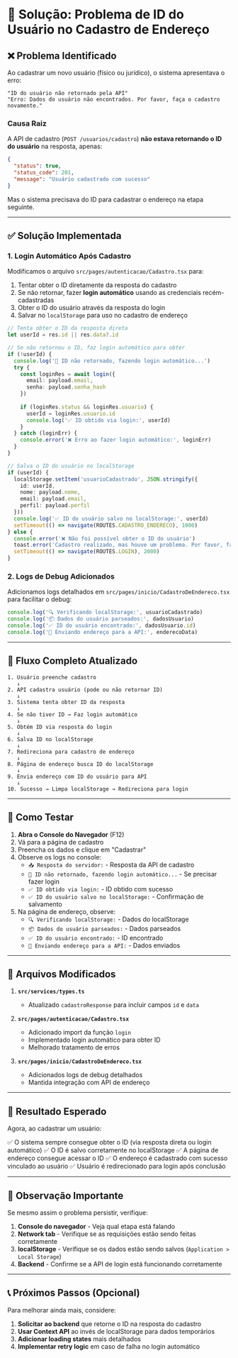 # 🔧 Solução: Problema de ID do Usuário no Cadastro de Endereço

## ❌ Problema Identificado

Ao cadastrar um novo usuário (físico ou jurídico), o sistema apresentava o erro:
```
"ID do usuário não retornado pela API"
"Erro: Dados do usuário não encontrados. Por favor, faça o cadastro novamente."
```

### Causa Raiz

A API de cadastro (`POST /usuarios/cadastro`) **não estava retornando o ID do usuário** na resposta, apenas:
```json
{
  "status": true,
  "status_code": 201,
  "message": "Usuário cadastrado com sucesso"
}
```

Mas o sistema precisava do ID para cadastrar o endereço na etapa seguinte.

---

## ✅ Solução Implementada

### 1. **Login Automático Após Cadastro**

Modificamos o arquivo `src/pages/autenticacao/Cadastro.tsx` para:

1. Tentar obter o ID diretamente da resposta do cadastro
2. Se não retornar, fazer **login automático** usando as credenciais recém-cadastradas
3. Obter o ID do usuário através da resposta do login
4. Salvar no `localStorage` para uso no cadastro de endereço

```typescript
// Tenta obter o ID da resposta direta
let userId = res.id || res.data?.id

// Se não retornou o ID, faz login automático para obter
if (!userId) {
  console.log('🔄 ID não retornado, fazendo login automático...')
  try {
    const loginRes = await login({
      email: payload.email,
      senha: payload.senha_hash
    })
    
    if (loginRes.status && loginRes.usuario) {
      userId = loginRes.usuario.id
      console.log('✅ ID obtido via login:', userId)
    }
  } catch (loginErr) {
    console.error('❌ Erro ao fazer login automático:', loginErr)
  }
}

// Salva o ID do usuário no localStorage
if (userId) {
  localStorage.setItem('usuarioCadastrado', JSON.stringify({
    id: userId,
    nome: payload.nome,
    email: payload.email,
    perfil: payload.perfil
  }))
  console.log('✅ ID do usuário salvo no localStorage:', userId)
  setTimeout(() => navigate(ROUTES.CADASTRO_ENDERECO), 1000)
} else {
  console.error('❌ Não foi possível obter o ID do usuário')
  toast.error('Cadastro realizado, mas houve um problema. Por favor, faça login manualmente.')
  setTimeout(() => navigate(ROUTES.LOGIN), 2000)
}
```

### 2. **Logs de Debug Adicionados**

Adicionamos logs detalhados em `src/pages/inicio/CadastroDeEndereco.tsx` para facilitar o debug:

```typescript
console.log('🔍 Verificando localStorage:', usuarioCadastrado)
console.log('📦 Dados do usuário parseados:', dadosUsuario)
console.log('✅ ID do usuário encontrado:', dadosUsuario.id)
console.log('📍 Enviando endereço para a API:', enderecoData)
```

---

## 🔄 Fluxo Completo Atualizado

```
1. Usuário preenche cadastro
   ↓
2. API cadastra usuário (pode ou não retornar ID)
   ↓
3. Sistema tenta obter ID da resposta
   ↓
4. Se não tiver ID → Faz login automático
   ↓
5. Obtém ID via resposta do login
   ↓
6. Salva ID no localStorage
   ↓
7. Redireciona para cadastro de endereço
   ↓
8. Página de endereço busca ID do localStorage
   ↓
9. Envia endereço com ID do usuário para API
   ↓
10. Sucesso → Limpa localStorage → Redireciona para login
```

---

## 🧪 Como Testar

1. **Abra o Console do Navegador** (F12)
2. Vá para a página de cadastro
3. Preencha os dados e clique em "Cadastrar"
4. Observe os logs no console:
   - `📥 Resposta do servidor:` - Resposta da API de cadastro
   - `🔄 ID não retornado, fazendo login automático...` - Se precisar fazer login
   - `✅ ID obtido via login:` - ID obtido com sucesso
   - `✅ ID do usuário salvo no localStorage:` - Confirmação de salvamento
5. Na página de endereço, observe:
   - `🔍 Verificando localStorage:` - Dados do localStorage
   - `📦 Dados do usuário parseados:` - Dados parseados
   - `✅ ID do usuário encontrado:` - ID encontrado
   - `📍 Enviando endereço para a API:` - Dados enviados

---

## 📝 Arquivos Modificados

1. **`src/services/types.ts`**
   - Atualizado `cadastroResponse` para incluir campos `id` e `data`

2. **`src/pages/autenticacao/Cadastro.tsx`**
   - Adicionado import da função `login`
   - Implementado login automático para obter ID
   - Melhorado tratamento de erros

3. **`src/pages/inicio/CadastroDeEndereco.tsx`**
   - Adicionados logs de debug detalhados
   - Mantida integração com API de endereço

---

## 🎯 Resultado Esperado

Agora, ao cadastrar um usuário:

✅ O sistema sempre consegue obter o ID (via resposta direta ou login automático)
✅ O ID é salvo corretamente no localStorage
✅ A página de endereço consegue acessar o ID
✅ O endereço é cadastrado com sucesso vinculado ao usuário
✅ Usuário é redirecionado para login após conclusão

---

## 🚨 Observação Importante

Se mesmo assim o problema persistir, verifique:

1. **Console do navegador** - Veja qual etapa está falando
2. **Network tab** - Verifique se as requisições estão sendo feitas corretamente
3. **localStorage** - Verifique se os dados estão sendo salvos (`Application > Local Storage`)
4. **Backend** - Confirme se a API de login está funcionando corretamente

---

## 📞 Próximos Passos (Opcional)

Para melhorar ainda mais, considere:

1. **Solicitar ao backend** que retorne o ID na resposta do cadastro
2. **Usar Context API** ao invés de localStorage para dados temporários
3. **Adicionar loading states** mais detalhados
4. **Implementar retry logic** em caso de falha no login automático
